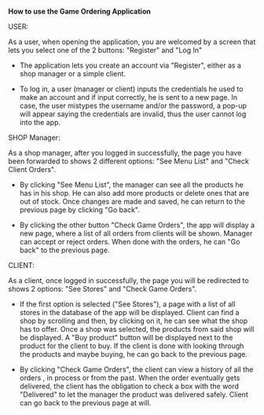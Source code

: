 **How to use the Game Ordering Application**

USER:

As a user, when opening the application, you are welcomed by a screen that lets you select one of the 2 buttons: &quot;Register&quot; and &quot;Log In&quot;

- The application lets you create an account via &quot;Register&quot;, either as a shop manager or a simple client.

- To log in, a user (manager or client) inputs the credentials he used to make an account and if input correctly, he is sent to a new page. In case, the user mistypes the username and/or the password, a pop-up will appear saying the credentials are invalid, thus the user cannot log into the app.

SHOP Manager:

As a shop manager, after you logged in successfully, the page you have been forwarded to shows 2 different options: &quot;See Menu List&quot; and &quot;Check Client Orders&quot;.

- By clicking &quot;See Menu List&quot;, the manager can see all the products he has in his shop. He can also add more products or delete ones that are out of stock. Once changes are made and saved, he can return to the previous page by clicking &quot;Go back&quot;.

- By clicking the other button &quot;Check Game Orders&quot;, the app will display a new page, where a list of all orders from clients will be shown. Manager can accept or reject orders. When done with the orders, he can &quot;Go back&quot; to the previous page.

CLIENT:

As a client, once logged in successfully, the page you will be redirected to shows 2 options: &quot;See Stores&quot; and &quot;Check Game Orders&quot;.

- If the first option is selected (&quot;See Stores&quot;), a page with a list of all stores in the database of the app will be displayed. Client can find a shop by scrolling and then, by clicking on it, he can see what the shop has to offer. Once a shop was selected, the products from said shop will be displayed. A &quot;Buy product&quot; button will be displayed next to the product for the client to buy. If the client is done with looking through the products and maybe buying, he can go back to the previous page.

- By clicking &quot;Check Game Orders&quot;, the client can view a history of all the orders , in process or from the past. When the order eventually gets delivered, the client has the obligation to check a box with the word &quot;Delivered&quot; to let the manager the product was delivered safely. Client can go back to the previous page at will.
